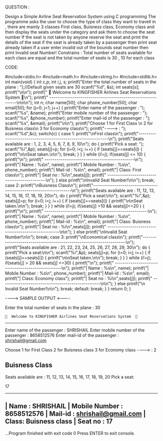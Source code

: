 QUESTION : 

Design a Simple Airline Seat Reservation System using C programming
The programme asks the user to choose the type of class they want to travell in , there are mainly 3 classes First class, Buisness class, Economy class
and then display the seats under the category and ask them to choose the seat number 
If the seat is not taken by anyone reserve the seat and print the details of the seat 
if the seat is already taken by a passenger then print seat already taken 
If a user enter invalid out of the bounds seat number then print Invalid seat Number!
Constrains :  Total number of seats available for each class are equal and the total number of seats is 30 , 10 for each class  


CODE:


#include<stdio.h>
#include<math.h>
#include<string.h>
#include<stdlib.h>
int main(void)
{
	int c,p;
	int i,j, s;
	printf("Enter the total number of seats in the plane :  ");//Default given seats are 30 
	scanf("%d", &s);
	int seats[s];
	printf("\n\n");
	printf("    🙏  Welcome to KINGFISHER Airlines Seat Reservations System  🙏\n");
	printf("   -------------------------------------------------------------\n\n\n");
	int n;
	char name[50];
	char phone_number[50];
	char email[50];
	for (j=0; j<1; j++)
	{
	    printf("Enter name of the passenger : ");
	    scanf("%s", &name);
	    printf("Enter mobile number  of the passenger : ");
	    scanf("%s", &phone_number);
	    printf("Enter mail-id of the passenger : ");
	    scanf("%s", &email);
	    printf("\n\n");
		printf("Choose 1 for First Class \n       2 for Buisness class\n       3 for Economy class\n");
		printf("----> :  ");
		scanf("%d",&c);
		switch(c)
		{
		case 1:
			printf("\nFirst class\n");
			printf("--------------------------------------------------------------\n");
			printf("Seats available are : 1, 2, 3, 4, 5, 6, 7, 8, 9, 10\n");
			do
			{
                printf("Pick a seat: ");
                scanf("%i",&p);
                seats[j]=p;
			    for (i=0; i<j; i++)
			    {
                    if (seats[j]==seats[i])
                    {
                        printf("\n\nSeat taken.\n\n");
                        break;
                    }
			    }
            }
            while (i!=j);
                if(seats[j] <= 10)
                {
                    printf("\n");
                    printf(" ----------------------------------------------\n");
                    printf("|  Name : %s\n", name);
                    printf("|  Mobile Number : %s\n", phone_number);
                    printf("|  Mail-id : %s\n", email);
                    printf("|  Class: First class\n");
                    printf("|  Seat no : %i\n",seats[j]);
                    printf(" ----------------------------------------------\n");
                }
                else
                printf("\nInvalid Seat Number!\n\n");
            break;
		case 2:
			printf("\nBuisness Class\n");
			printf("-------------------------------------------------------------------\n");
			printf("Seats available are :  11, 12, 13, 14, 15, 16, 17, 18, 19, 20\n");
			do
			{
                printf("Pick a seat:\n\n");
                scanf("%i",&p);
                seats[j]=p;
			    for (i=0; i<j; i++)
			    {
                    if (seats[j]==seats[i])
                    {
                        printf("\n\nSeat taken.\n\n");
                        break;
                    }
			    }
            }
            while (i!=j);
                if(seats[j] >10 && seats[j]<=20 )
                {
                    printf("\n");
                    printf(" -----------------------------------------------------\n");
                    printf("|  Name : %s\n", name);
                    printf("|  Mobile Number : %s\n", phone_number);
                    printf("|  Mail-id : %s\n", email);
                    printf("|  Class: Buisness class\n");
                    printf("|  Seat no : %i\n",seats[j]);
                    printf(" -----------------------------------------------------\n\n");
                }
                else
                printf("\nInvalid Seat Number!\n\n");
            break;
		case 3:
			printf("\nEconomical class\n");
			printf("---------------------------------------------------------------------\n");
			printf("Seats available are :  21, 22, 23, 24, 25, 26, 27, 28, 29, 30\n");
			do
			{
                printf("Pick a seat:\n\n");
                scanf("%i",&p);
                seats[j]=p;
			    for (i=0; i<j; i++)
			    {
                    if (seats[j]==seats[i])
                    {
                        printf("\n\nSeat taken.\n\n");
                        break;
                    }
			    }
            }
            while (i!=j);
                if(seats[j] > 20 && seats[j] <=30)
                {
                    printf("\n");
                    printf(" ---------------------------------------------------\n");
                    printf("|  Name : %s\n", name);
                    printf("|  Mobile Number : %s\n", phone_number);
                    printf("|  Mail-id : %s\n", email);
                    printf("|  Class: Economy class");
                    printf("|  Seat no : %i\n",seats[j]);
                    printf(" ---------------------------------------------------\n\n");
                }
                else
                printf("\n Invalid Seat Number!\n\n");
            break;
        default:
                break;
        }
    }
	return 0;
}
                                                  

----> SAMPLE OUTPUT <----


Enter the total number of seats in the plane :  30


    🙏  Welcome to KINGFISHER Airlines Seat Reservations System  🙏
   -------------------------------------------------------------


Enter name of the passenger : SHRISHAIL
Enter mobile number  of the passenger : 8658512576
Enter mail-id of the passenger : shrishail@gmail.com


Choose 1 for First Class 
       2 for Buisness class
       3 for Economy class
----> :  2

Buisness Class
-------------------------------------------------------------------
Seats available are :  11, 12, 13, 14, 15, 16, 17, 18, 19, 20
Pick a seat:

17

 -----------------------------------------------------
|  Name : SHRISHAIL
|  Mobile Number : 8658512576
|  Mail-id : shrishail@gmail.com
|  Class: Buisness class
|  Seat no : 17
 -----------------------------------------------------



...Program finished with exit code 0
Press ENTER to exit console.
